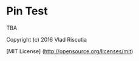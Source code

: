 Pin Test
========

TBA

Copyright (c) 2016 Vlad Riscutia

[MIT License] (http://opensource.org/licenses/mit)
